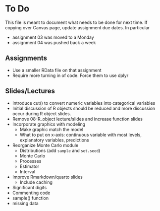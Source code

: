 # To Do

This file is meant to document what needs to be done for next time.
If copying over Canvas page, update assignment due dates. 
In particular 

- assignment 03 was moved to a Monday
- assignment 04 was pushed back a week



## Assignments

- Use a smaller RData file on that assignment
- Require more turning in of code. Force them to use dplyr

## Slides/Lectures

- Introduce cut() to convert numeric variables into categorical variables
- Initial discussion of R objects should be reduced and more discussion occur
during R object slides. 
- Remove 08-R_object lecture/slides and increase function slides
- Incorporate graphics with modeling
  - Make graphic match the model
  - What to put on x-axis: continuous variable with most levels, explanatory variables, predictions
- Reorganize Monte Carlo module
  - Distributions (add `sample` and `set.seed`)
  - Monte Carlo
  - Processes
  - Estimator
  - Interval
- Improve Rmarkdown/quarto slides
  - Include caching
- Significant digits
- Commenting code
- sample() function
- missing data
